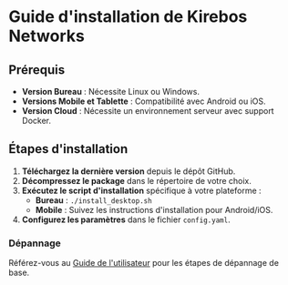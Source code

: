# Guide d'installation de Kirebos Networks

## Prérequis
- **Version Bureau** : Nécessite Linux ou Windows.
- **Versions Mobile et Tablette** : Compatibilité avec Android ou iOS.
- **Version Cloud** : Nécessite un environnement serveur avec support Docker.

## Étapes d'installation
1. **Téléchargez la dernière version** depuis le dépôt GitHub.
2. **Décompressez le package** dans le répertoire de votre choix.
3. **Exécutez le script d'installation** spécifique à votre plateforme :
   - **Bureau** : `./install_desktop.sh`
   - **Mobile** : Suivez les instructions d'installation pour Android/iOS.
4. **Configurez les paramètres** dans le fichier `config.yaml`.

### Dépannage
Référez-vous au [Guide de l'utilisateur](user_guide_fr.md) pour les étapes de dépannage de base.
